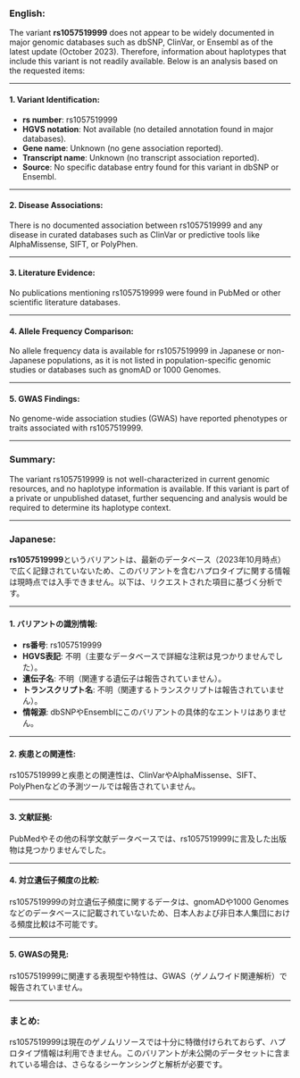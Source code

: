 ### English:
The variant **rs1057519999** does not appear to be widely documented in major genomic databases such as dbSNP, ClinVar, or Ensembl as of the latest update (October 2023). Therefore, information about haplotypes that include this variant is not readily available. Below is an analysis based on the requested items:

---

#### 1. Variant Identification:
- **rs number**: rs1057519999
- **HGVS notation**: Not available (no detailed annotation found in major databases).
- **Gene name**: Unknown (no gene association reported).
- **Transcript name**: Unknown (no transcript association reported).
- **Source**: No specific database entry found for this variant in dbSNP or Ensembl.

---

#### 2. Disease Associations:
There is no documented association between rs1057519999 and any disease in curated databases such as ClinVar or predictive tools like AlphaMissense, SIFT, or PolyPhen.

---

#### 3. Literature Evidence:
No publications mentioning rs1057519999 were found in PubMed or other scientific literature databases.

---

#### 4. Allele Frequency Comparison:
No allele frequency data is available for rs1057519999 in Japanese or non-Japanese populations, as it is not listed in population-specific genomic studies or databases such as gnomAD or 1000 Genomes.

---

#### 5. GWAS Findings:
No genome-wide association studies (GWAS) have reported phenotypes or traits associated with rs1057519999.

---

### Summary:
The variant rs1057519999 is not well-characterized in current genomic resources, and no haplotype information is available. If this variant is part of a private or unpublished dataset, further sequencing and analysis would be required to determine its haplotype context.

---

### Japanese:
**rs1057519999**というバリアントは、最新のデータベース（2023年10月時点）で広く記録されていないため、このバリアントを含むハプロタイプに関する情報は現時点では入手できません。以下は、リクエストされた項目に基づく分析です。

---

#### 1. バリアントの識別情報:
- **rs番号**: rs1057519999
- **HGVS表記**: 不明（主要なデータベースで詳細な注釈は見つかりませんでした）。
- **遺伝子名**: 不明（関連する遺伝子は報告されていません）。
- **トランスクリプト名**: 不明（関連するトランスクリプトは報告されていません）。
- **情報源**: dbSNPやEnsemblにこのバリアントの具体的なエントリはありません。

---

#### 2. 疾患との関連性:
rs1057519999と疾患との関連性は、ClinVarやAlphaMissense、SIFT、PolyPhenなどの予測ツールでは報告されていません。

---

#### 3. 文献証拠:
PubMedやその他の科学文献データベースでは、rs1057519999に言及した出版物は見つかりませんでした。

---

#### 4. 対立遺伝子頻度の比較:
rs1057519999の対立遺伝子頻度に関するデータは、gnomADや1000 Genomesなどのデータベースに記載されていないため、日本人および非日本人集団における頻度比較は不可能です。

---

#### 5. GWASの発見:
rs1057519999に関連する表現型や特性は、GWAS（ゲノムワイド関連解析）で報告されていません。

---

### まとめ:
rs1057519999は現在のゲノムリソースでは十分に特徴付けられておらず、ハプロタイプ情報は利用できません。このバリアントが未公開のデータセットに含まれている場合は、さらなるシーケンシングと解析が必要です。

